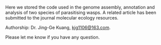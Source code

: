 Here we stored the code used in the genome assembly, annotation and analysis of two species of parasitising wasps. A related article has been submitted to the journal molecular ecology resources.

Authorship: Dr. Jing-Ge Kuang, kjg1106@163.com.

Please let me know if you have any question.
